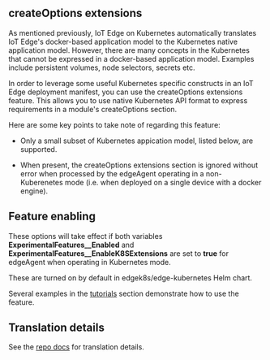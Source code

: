 ## createOptions extensions

As mentioned previously, IoT Edge on Kubernetes automatically translates IoT Edge's docker-based application model to the Kubernetes native application model. However, there are many concepts in the Kubernetes that cannot be expressed in a docker-based application model. Examples include persistent volumes, node selectors, secrets etc.

In order to leverage some useful Kubernetes specific constructs in an IoT Edge deployment manifest, you can use the createOptions extensions feature. This allows you to use native Kubernetes API format to express requirements in a module's createOptions section.

Here are some key points to take note of regarding this feature:
* Only a small subset of Kubernetes appication model, listed below, are supported.

* When present, the createOptions extensions section is ignored without error when processed by the edgeAgent operating in a non-Kuberenetes mode (i.e. when deployed on a single device with a docker engine).

## Feature enabling

These options will take effect if both variables **ExperimentalFeatures__Enabled** and **ExperimentalFeatures__EnableK8SExtensions** are set to **true** for edgeAgent when operating in Kubernetes mode. 

These are turned on by default in edgek8s/edge-kubernetes Helm chart.

Several examples in the [tutorials](examples.html) section demonstrate how to use the feature.

## Translation details

See the [repo docs](https://github.com/Azure/iotedge/blob/release/1.1-k8s-preview/kubernetes/doc/create-options.md) for translation details.